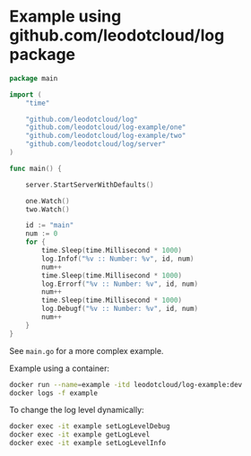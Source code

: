 # Example using github.com/leodotcloud/log package


```go
package main

import (
	"time"

	"github.com/leodotcloud/log"
	"github.com/leodotcloud/log-example/one"
	"github.com/leodotcloud/log-example/two"
	"github.com/leodotcloud/log/server"
)

func main() {

	server.StartServerWithDefaults()

	one.Watch()
	two.Watch()

	id := "main"
	num := 0
	for {
		time.Sleep(time.Millisecond * 1000)
		log.Infof("%v :: Number: %v", id, num)
		num++
		time.Sleep(time.Millisecond * 1000)
		log.Errorf("%v :: Number: %v", id, num)
		num++
		time.Sleep(time.Millisecond * 1000)
		log.Debugf("%v :: Number: %v", id, num)
		num++
	}
}
```

See `main.go` for a more complex example.

Example using a container:

```bash
docker run --name=example -itd leodotcloud/log-example:dev
docker logs -f example
```

To change the log level dynamically:

``` bash
docker exec -it example setLogLevelDebug
docker exec -it example getLogLevel
docker exec -it example setLogLevelInfo
```
